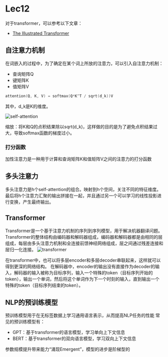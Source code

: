 # Lec12

对于transformer，可以参考以下文章：
* [The Illustrated Transformer](https://zhuanlan.zhihu.com/p/338817680)
  
  
## 自注意力机制
在词嵌入的过程中，为了确定在某个词上所放的注意力，可以引入自注意力机制：
* 查询矩阵Q
* 键矩阵K
* 值矩阵V

```c++
attention(Q, K, V) = softmax(Q*K^T / sqrt(d_k))V
```
其中，d_k是K的维度。

![self-attention](https://imgconvert.csdnimg.cn/aHR0cHM6Ly9tbWJpei5xcGljLmNuL21tYml6X3BuZy9nNG5lcWpVQ2xBNlB6dFNDdTlnTUkxZjBrdmFsanZ1bTVXUE9Fd1JKUmRERnV0aWJOaWJkWVVIRVFxVHNKWmlhM2piYTlKMkpZc3lYS2ZqSEVockVKOXhIUS82NDA?x-oss-process=image/format,png)

缩放：将K和Q的点积结果除以sqrt(d_k)，这样做的目的是为了避免点积结果过大，导致softmax函数的梯度过小。

### 打分函数
加性注意力是一种用于计算和查询矩阵K和值矩阵V之间的注意力的打分函数

## 多头注意力
多头注意力是h个self-attention的组合。映射到h个空间，关注不同的特征维度。
最后将h个注意力汇聚的输出拼接在一起，并且通过另一个可以学习的线性投影进行变换，产生最终输出。

## Transformer
Transformer是一个基于注意力机制的序列到序列模型，用于解决机器翻译问题。
Transformer的整体结构由编码器和解码器组成，编码器和解码器都是由相同的层组成，每层由多头注意力机制和全连接前馈神经网络组成，层之间通过残差连接和层归一化连接。
![transformer](https://pic4.zhimg.com/v2-f8d834e3e3387b67f81c8c8c20c3c34d_1440w.jpg?source=172ae18b)

在transformer中，也可以将多层encoder和多层decoder串联起来，这样就可以得到更深的网络结构。
在解码器中，encoder的输出没有直接作为decoder的输入，解码器的输入被称为目标序列，输入一个特殊的token（目标序列开始的token），输出一个单词，然后将这个单词作为下一个时刻的输入，直到输出一个特殊的token（目标序列结束的token）。

## NLP的预训练模型
预训练模型用于在无标签数据上学习通用语言表示，从而提高NLP任务的性能
常见的预训练模型有：
* GPT：基于transformer的语言模型，学习单向上下文信息
* BERT：基于transformer的双向语言模型，学习双向上下文信息

参数规模提升带来能力“涌现Emergent”，模型的进步是阶梯型的
